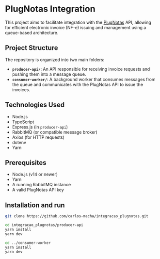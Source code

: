 # PlugNotas Integration

This project aims to facilitate integration with the [PlugNotas](https://plugnotas.com.br) API, allowing for efficient electronic invoice (NF-e) issuing and management using a queue-based architecture.

## Project Structure

The repository is organized into two main folders:

- **`producer-api/`**: An API responsible for receiving invoice requests and pushing them into a message queue.
- **`consumer-worker/`**: A background worker that consumes messages from the queue and communicates with the PlugNotas API to issue the invoices.

## Technologies Used

- Node.js
- TypeScript
- Express.js (in `producer-api`)
- RabbitMQ (or compatible message broker)
- Axios (for HTTP requests)
- dotenv
- Yarn

## Prerequisites

- Node.js (v14 or newer)
- Yarn
- A running RabbitMQ instance
- A valid PlugNotas API key

## Installation and run

```bash
git clone https://github.com/carlos-macha/integracao_plugnotas.git

cd integracao_plugnotas/producer-api
yarn install
yarn dev

cd ../consumer-worker
yarn install
yarn dev
